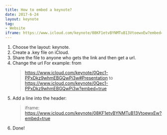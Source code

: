 ```yaml
---
title: How to embed a keynote?
date: 2017-6-24
layout: keynote
tag:
- Website
iframe: https://www.icloud.com/keynote/08KF1etvBYNMTuB13VtoewxEw?embed=true
---
```


1. Choose the layout: keynote.
2. Create a .key file on iCloud.
3. Share the file to anyone who gets the link and then get a url.
4. Change the url
    For example:
    from
    > https://www.icloud.com/keynote/0Qec1-PPxDkz9whmEBGQwPi3w#Presentation
    to
    > https://www.icloud.com/keynote/0Qec1-PPxDkz9whmEBGQwPi3w?embed=true
5. Add a line into the header:
    > iframe: https://www.icloud.com/keynote/08KF1etvBYNMTuB13VtoewxEw?embed=true
6. Done!
